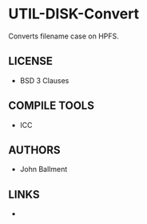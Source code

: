 # UTIL-DISK-Convert
 Converts filename case on HPFS. 

## LICENSE
* BSD 3 Clauses

## COMPILE TOOLS
* ICC
 
## AUTHORS
* John Ballment

## LINKS
* 

